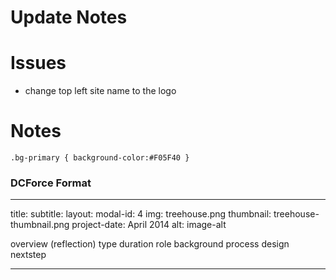 # Update Notes



 Issues
==================== 
* change top left site name to the logo




Notes
====================
`.bg-primary { background-color:#F05F40 }`


### DCForce Format
---
title: 
subtitle:
layout: 
modal-id: 4
img: treehouse.png
thumbnail: treehouse-thumbnail.png
project-date: April 2014
alt: image-alt

overview (reflection)
type
duration
role
background
process
design
nextstep

---